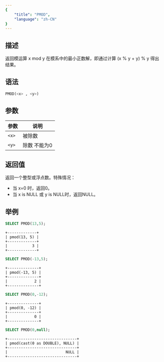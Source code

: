 ```yaml
---
{
    "title": "PMOD",
    "language": "zh-CN"
}
---
```


<!-- 
Licensed to the Apache Software Foundation (ASF) under one
or more contributor license agreements.  See the NOTICE file
distributed with this work for additional information
regarding copyright ownership.  The ASF licenses this file
to you under the Apache License, Version 2.0 (the
"License"); you may not use this file except in compliance
with the License.  You may obtain a copy of the License at
  http://www.apache.org/licenses/LICENSE-2.0
Unless required by applicable law or agreed to in writing,
software distributed under the License is distributed on an
"AS IS" BASIS, WITHOUT WARRANTIES OR CONDITIONS OF ANY
KIND, either express or implied.  See the License for the
specific language governing permissions and limitations
under the License.
-->

## 描述

返回模运算 x mod y 在模系中的最小正数解，即通过计算 (x % y + y) % y 得出结果。

## 语法

```sql
PMOD(<x> , <y>)
```

## 参数

| 参数 | 说明 |
| -- | -- |
| `<x>` | 被除数 |
| `<y>` | 除数 不能为0 |

## 返回值

返回一个整型或浮点数。特殊情况：

- 当 x=0 时，返回0。
- 当 x is NULL 或 y is NULL时，返回NULL。

## 举例

```sql
SELECT PMOD(13,5);
```

```text
+-------------+
| pmod(13, 5) |
+-------------+
|           3 |
+-------------+
```

```sql
SELECT PMOD(-13,5);
```

```text
+--------------+
| pmod(-13, 5) |
+--------------+
|            2 |
+--------------+
```

```sql
SELECT PMOD(0,-12);
```

```text
+--------------+
| pmod(0, -12) |
+--------------+
|            0 |
+--------------+
```

```sql
SELECT PMOD(0,null);
```

```text
+-------------------------------+
| pmod(cast(0 as DOUBLE), NULL) |
+-------------------------------+
|                          NULL |
+-------------------------------+
```